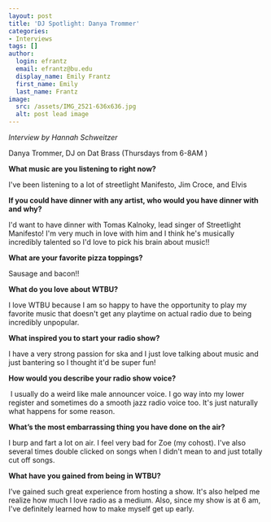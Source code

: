 ```yaml
---
layout: post
title: 'DJ Spotlight: Danya Trommer'
categories:
- Interviews
tags: []
author:
  login: efrantz
  email: efrantz@bu.edu
  display_name: Emily Frantz
  first_name: Emily
  last_name: Frantz
image:
  src: /assets/IMG_2521-636x636.jpg
  alt: post lead image
---
```


_Interview by Hannah Schweitzer_

Danya Trommer, DJ on Dat Brass (Thursdays from 6-8AM )

**What music are you listening to right now?**

I've been listening to a lot of streetlight Manifesto, Jim Croce, and Elvis 

**If you could have dinner with any artist, who would you have dinner with and why?**

I'd want to have dinner with Tomas Kalnoky, lead singer of Streetlight Manifesto! I'm very much in love with him and I think he's musically incredibly talented so I'd love to pick his brain about music!! 

**What are your favorite pizza toppings?**

Sausage and bacon!! 

**What do you love about WTBU?**

I love WTBU because I am so happy to have the opportunity to play my favorite music that doesn't get any playtime on actual radio due to being incredibly unpopular.

**What inspired you to start your radio show?**

I have a very strong passion for ska and I just love talking about music and just bantering so I thought it'd be super fun! 

**How would you describe your radio show voice?**

 I usually do a weird like male announcer voice. I go way into my lower register and sometimes do a smooth jazz radio voice too. It's just naturally what happens for some reason.

**What’s the most embarrassing thing you have done on the air?**

I burp and fart a lot on air. I feel very bad for Zoe (my cohost). I've also several times double clicked on songs when I didn't mean to and just totally cut off songs. 

**What have you gained from being in WTBU?**

I’ve gained such great experience from hosting a show. It's also helped me realize how much I love radio as a medium. Also, since my show is at 6 am, I've definitely learned how to make myself get up early.